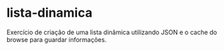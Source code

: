 # lista-dinamica

Exercício de criação de uma lista dinâmica utilizando JSON e o cache do browse para guardar informações.
